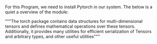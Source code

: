 For this Program, we need to install Pytorch in our system. The below is a quiet a overview of the module:

"""The torch package contains data structures for multi-dimensional tensors and defines mathematical operations over these tensors. Additionally, it provides many utilities for efficient serialization of Tensors and arbitrary types, and other useful utilities"""


